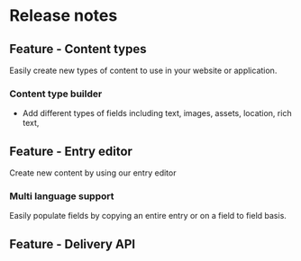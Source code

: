 # Release notes

## Feature - Content types
Easily create new types of content to use in your website or application.

### Content type builder

- Add different types of fields including text, images, assets, location, rich text, 

## Feature - Entry editor
Create new content by using our entry editor

### Multi language support
Easily populate fields by copying an entire entry or on a field to field basis.

## Feature - Delivery API


